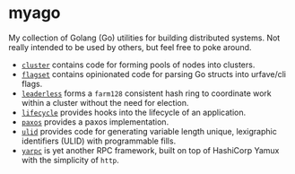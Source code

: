 # myago

My collection of Golang (Go) utilities for building distributed systems. Not really intended to be used by others, but feel free to poke around.

- [`cluster`][] contains code for forming pools of nodes into clusters.
- [`flagset`][] contains opinionated code for parsing Go structs into urfave/cli flags.
- [`leaderless`][] forms a `farm128` consistent hash ring to coordinate work within a cluster without the need for election.
- [`lifecycle`][] provides hooks into the lifecycle of an application.
- [`paxos`][] provides a paxos implementation.
- [`ulid`][] provides code for generating variable length unique, lexigraphic identifiers (ULID) with programmable fills.
- [`yarpc`][] is yet another RPC framework, built on top of HashiCorp Yamux with the simplicity of `http`.

[`cluster`]: cluster
[`flagset`]: flagset
[`leaderless`]: leaderless
[`lifecycle`]: lifecycle
[`paxos`]: paxos
[`ulid`]: ulid
[`yarpc`]: yarpc
